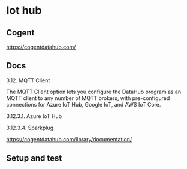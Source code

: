 # Iot hub

## Cogent

https://cogentdatahub.com/

## Docs

3.12. MQTT Client

The MQTT Client option lets you configure the DataHub program as an MQTT client to any number of MQTT brokers, with pre-configured connections for Azure IoT Hub, Google IoT, and AWS IoT Core.


3.12.3.1. Azure IoT Hub

3.12.3.4. Sparkplug

https://cogentdatahub.com/library/documentation/



## Setup and test

##
